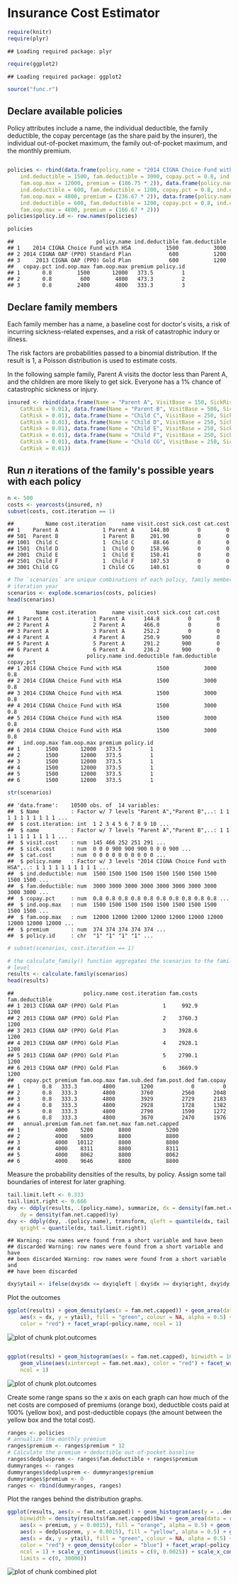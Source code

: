 Insurance Cost Estimator
========================================================


```r
require(knitr)
require(plyr)
```

```
## Loading required package: plyr
```

```r
require(ggplot2)
```

```
## Loading required package: ggplot2
```

```r
source("func.r")
```



## Declare available policies

Policy attributes include a name, the individual deductible, the family deductible, the copay percentage (as the share paid by the insurer), the individual out-of-pocket maximum, the family out-of-pocket maximum, and the monthly premium.



```r

policies <- rbind(data.frame(policy.name = "2014 CIGNA Choice Fund with HSA", 
    ind.deductible = 1500, fam.deductible = 3000, copay.pct = 0.8, ind.oop.max = 1500, 
    fam.oop.max = 12000, premium = (186.75 * 2)), data.frame(policy.name = "2014 CIGNA OAP (PPO) Standard Plan", 
    ind.deductible = 600, fam.deductible = 1200, copay.pct = 0.8, ind.oop.max = 600, 
    fam.oop.max = 4800, premium = (236.67 * 2)), data.frame(policy.name = "2013 CIGNA OAP (PPO) Gold Plan", 
    ind.deductible = 600, fam.deductible = 1200, copay.pct = 0.8, ind.oop.max = 2400, 
    fam.oop.max = 4800, premium = (166.67 * 2)))
policies$policy.id <- row.names(policies)

policies
```

```
##                          policy.name ind.deductible fam.deductible
## 1    2014 CIGNA Choice Fund with HSA           1500           3000
## 2 2014 CIGNA OAP (PPO) Standard Plan            600           1200
## 3     2013 CIGNA OAP (PPO) Gold Plan            600           1200
##   copay.pct ind.oop.max fam.oop.max premium policy.id
## 1       0.8        1500       12000   373.5         1
## 2       0.8         600        4800   473.3         2
## 3       0.8        2400        4800   333.3         3
```


## Declare family members

Each family member has a name, a baseline cost for doctor's visits, a risk of incurring sickness-related expenses, and a risk of catastrophic indury or illness. 

The risk factors are probabilities passed to a binomial distribution. If the result is 1, a Poisson distribution is used to estimate costs. 

In the following sample family, Parent A visits the doctor less than Parent A, and the children are more likely to get sick. Everyone has a 1% chance of catastrophic sickness or injury.


```r
insured <- rbind(data.frame(Name = "Parent A", VisitBase = 150, SickRisk = 0.1, 
    CatRisk = 0.01), data.frame(Name = "Parent B", VisitBase = 500, SickRisk = 0.2, 
    CatRisk = 0.01), data.frame(Name = "Child C", VisitBase = 250, SickRisk = 0.4, 
    CatRisk = 0.01), data.frame(Name = "Child D", VisitBase = 250, SickRisk = 0.4, 
    CatRisk = 0.01), data.frame(Name = "Child E", VisitBase = 250, SickRisk = 0.4, 
    CatRisk = 0.01), data.frame(Name = "Child F", VisitBase = 250, SickRisk = 0.4, 
    CatRisk = 0.01), data.frame(Name = "Child CG", VisitBase = 250, SickRisk = 0.4, 
    CatRisk = 0.01))
```



## Run _n_ iterations of the family's possible years with each policy


```r
n <- 500
costs <- yearcosts(insured, n)
subset(costs, cost.iteration == 1)
```

```
##          Name cost.iteration     name visit.cost sick.cost cat.cost
## 1    Parent A              1 Parent A     144.80         0        0
## 501  Parent B              1 Parent B     201.90         0        0
## 1001  Child C              1  Child C      88.66         0        0
## 1501  Child D              1  Child D     158.96         0        0
## 2001  Child E              1  Child E     150.41         0        0
## 2501  Child F              1  Child F     107.53         0        0
## 3001 Child CG              1 Child CG     140.61         0        0
```

```r
# The `scenarios` are unique combinations of each policy, family member, and
# iteration year
scenarios <- explode.scenarios(costs, policies)
head(scenarios)
```

```
##       Name cost.iteration     name visit.cost sick.cost cat.cost
## 1 Parent A              1 Parent A      144.8         0        0
## 2 Parent A              2 Parent A      466.0         0        0
## 3 Parent A              3 Parent A      252.2         0        0
## 4 Parent A              4 Parent A      250.9       900        0
## 5 Parent A              5 Parent A      291.2       900        0
## 6 Parent A              6 Parent A      236.2       900        0
##                       policy.name ind.deductible fam.deductible copay.pct
## 1 2014 CIGNA Choice Fund with HSA           1500           3000       0.8
## 2 2014 CIGNA Choice Fund with HSA           1500           3000       0.8
## 3 2014 CIGNA Choice Fund with HSA           1500           3000       0.8
## 4 2014 CIGNA Choice Fund with HSA           1500           3000       0.8
## 5 2014 CIGNA Choice Fund with HSA           1500           3000       0.8
## 6 2014 CIGNA Choice Fund with HSA           1500           3000       0.8
##   ind.oop.max fam.oop.max premium policy.id
## 1        1500       12000   373.5         1
## 2        1500       12000   373.5         1
## 3        1500       12000   373.5         1
## 4        1500       12000   373.5         1
## 5        1500       12000   373.5         1
## 6        1500       12000   373.5         1
```

```r
str(scenarios)
```

```
## 'data.frame':	10500 obs. of  14 variables:
##  $ Name          : Factor w/ 7 levels "Parent A","Parent B",..: 1 1 1 1 1 1 1 1 1 1 ...
##  $ cost.iteration: int  1 2 3 4 5 6 7 8 9 10 ...
##  $ name          : Factor w/ 7 levels "Parent A","Parent B",..: 1 1 1 1 1 1 1 1 1 1 ...
##  $ visit.cost    : num  145 466 252 251 291 ...
##  $ sick.cost     : num  0 0 0 900 900 900 0 0 0 900 ...
##  $ cat.cost      : num  0 0 0 0 0 0 0 0 0 0 ...
##  $ policy.name   : Factor w/ 3 levels "2014 CIGNA Choice Fund with HSA",..: 1 1 1 1 1 1 1 1 1 1 ...
##  $ ind.deductible: num  1500 1500 1500 1500 1500 1500 1500 1500 1500 1500 ...
##  $ fam.deductible: num  3000 3000 3000 3000 3000 3000 3000 3000 3000 3000 ...
##  $ copay.pct     : num  0.8 0.8 0.8 0.8 0.8 0.8 0.8 0.8 0.8 0.8 ...
##  $ ind.oop.max   : num  1500 1500 1500 1500 1500 1500 1500 1500 1500 1500 ...
##  $ fam.oop.max   : num  12000 12000 12000 12000 12000 12000 12000 12000 12000 12000 ...
##  $ premium       : num  374 374 374 374 374 ...
##  $ policy.id     : chr  "1" "1" "1" "1" ...
```

```r
# subset(scenarios, cost.iteration == 1)

# the calculate_family() function aggregates the scenarios to the family
# level
results <- calculate.family(scenarios)
head(results)
```

```
##                      policy.name cost.iteration fam.costs fam.deductible
## 1 2013 CIGNA OAP (PPO) Gold Plan              1     992.9           1200
## 2 2013 CIGNA OAP (PPO) Gold Plan              2    3760.3           1200
## 3 2013 CIGNA OAP (PPO) Gold Plan              3    3928.6           1200
## 4 2013 CIGNA OAP (PPO) Gold Plan              4    2928.1           1200
## 5 2013 CIGNA OAP (PPO) Gold Plan              5    2790.1           1200
## 6 2013 CIGNA OAP (PPO) Gold Plan              6    3669.9           1200
##   copay.pct premium fam.oop.max fam.sub.ded fam.post.ded fam.copay
## 1       0.8   333.3        4800        1200            0         0
## 2       0.8   333.3        4800        3760         2560      2048
## 3       0.8   333.3        4800        3929         2729      2183
## 4       0.8   333.3        4800        2928         1728      1382
## 5       0.8   333.3        4800        2790         1590      1272
## 6       0.8   333.3        4800        3670         2470      1976
##   annual.premium fam.net fam.net.max fam.net.capped
## 1           4000    5200        8800           5200
## 2           4000    9809        8800           8800
## 3           4000   10112        8800           8800
## 4           4000    8311        8800           8311
## 5           4000    8062        8800           8062
## 6           4000    9646        8800           8800
```



Measure the probability densities of the results, by policy. Assign some tail boundaries of interest for later graphing.



```r
tail.limit.left <- 0.333
tail.limit.right <- 0.666
dxy <- ddply(results, .(policy.name), summarize, dx = density(fam.net.capped)$x, 
    dy = density(fam.net.capped)$y)
dxy <- ddply(dxy, .(policy.name), transform, qleft = quantile(dx, tail.limit.left), 
    qright = quantile(dx, tail.limit.right))
```

```
## Warning: row names were found from a short variable and have been
## discarded Warning: row names were found from a short variable and have
## been discarded Warning: row names were found from a short variable and
## have been discarded
```

```r
dxy$ytail <- ifelse(dxy$dx <= dxy$qleft | dxy$dx >= dxy$qright, dxy$dy, 0)
```


Plot the outcomes


```r
ggplot(results) + geom_density(aes(x = fam.net.capped)) + geom_area(data = dxy, 
    aes(x = dx, y = ytail), fill = "green", colour = NA, alpha = 0.5) + geom_vline(aes(xintercept = fam.net.max), 
    color = "red") + facet_wrap(~policy.name, ncol = 1)
```

![plot of chunk plot.outcomes](figure/plot_outcomes1.png) 

```r

ggplot(results) + geom_histogram(aes(x = fam.net.capped), binwidth = 100) + 
    geom_vline(aes(xintercept = fam.net.max), color = "red") + facet_wrap(~policy.name, 
    ncol = 1)
```

![plot of chunk plot.outcomes](figure/plot_outcomes2.png) 


Create some range spans so the x axis on each graph can how much of the net costs are composed of premiums (orange box), deductible costs paid at 100% (yellow box), and post-deductible copays (the amount between the yellow box and the total cost).



```r
ranges <- policies
# annualize the monthly premium
ranges$premium <- ranges$premium * 12
# Calculate the premium + deductible out-of-pocket baseline
ranges$dedplusprem <- ranges$fam.deductible + ranges$premium
dummyranges <- ranges
dummyranges$dedplusprem <- dummyranges$premium
dummyranges$premium <- 0
ranges <- rbind(dummyranges, ranges)
```


Plot the ranges behind the distribution graphs.


```r
ggplot(results, aes(x = fam.net.capped)) + geom_histogram(aes(y = ..density..), 
    binwidth = density(results$fam.net.capped)$bw) + geom_area(data = ranges, 
    aes(x = premium, y = 0.0015), fill = "orange", alpha = 0.5) + geom_area(data = ranges, 
    aes(x = dedplusprem, y = 0.0015), fill = "yellow", alpha = 0.5) + geom_area(data = dxy, 
    aes(x = dx, y = ytail), fill = "green", colour = NA, alpha = 0.5) + geom_vline(aes(xintercept = fam.net.max), 
    color = "red") + geom_density(color = "blue") + facet_wrap(~policy.name, 
    ncol = 1) + scale_y_continuous(limits = c(0, 0.0025)) + scale_x_continuous("Net family costs", 
    limits = c(0, 30000))
```

![plot of chunk combined plot](figure/combined_plot.png) 


